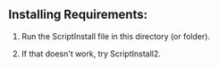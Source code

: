 ## Installing Requirements:
1. Run the ScriptInstall file in this directory (or folder).

2. If that doesn't work, try ScriptInstall2.